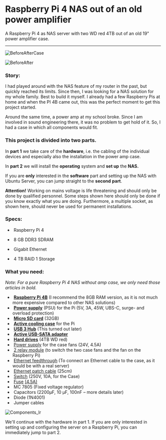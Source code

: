 # Raspberry Pi 4 NAS out of an old power amplifier

A Raspberry Pi 4 as NAS server with two WD red 4TB out of an old 19" power amplifier case.

------



![BeforeAfterCase](https://user-images.githubusercontent.com/56551925/111883854-1a1f9100-89be-11eb-9ec6-4a5eba319a4f.jpg)


![BeforeAfter](https://user-images.githubusercontent.com/56551925/111883862-21df3580-89be-11eb-9e3b-cf0f6020e6c0.jpg)


### Story:

I had played around with the NAS feature of my router in the past, but quickly reached its limits. Since then, I was looking for a NAS solution for my whole family. Best to build it myself. I already had a few Raspberry Pis at home and when the PI 4B came out, this was the perfect moment to get this project started.

Around the same time, a power amp at my school broke. Since I am involved in sound engineering there, it was no problem to get hold of it. So, I had a case in which all components would fit.



### This project is divided into two parts.

In **part 1** we take care of the **hardware**, i.e. the cabling of the individual devices and especially also the installation in the power amp case.

In **part 2** we will install the **operating** system and **set up** the **NAS.**

If you are **only** interested in the **software** part and setting up the NAS with Ubuntu Server, you can jump straight to the **second** **part**.

**Attention!** Working on mains voltage is life threatening and should only be done by qualified personnel. Some steps shown here should only be done if you know exactly what you are doing. Furthermore, a multiple socket, as shown here, should never be used for permanent installations.



### Specs:

- ​	Raspberry Pi 4

- ​	8 GB DDR3 SDRAM

- ​	Gigabit Ethernet

- ​	4 TB RAID 1 Storage

   

### What you need:

*Note: For a pure Raspberry Pi 4 NAS without amp case, we only need those articles in bold.*

- ​	**[Raspberry Pi 4B](https://www.amazon.de/Raspberry-Pi-Ersatzteil-Single-Board-102110421/dp/B0899VXM8F/)** (I recommend the 8GB RAM version, as it is not much more expensive compared to other NAS solutions)
- ​	**[Power supply](https://www.amazon.de/Voltcraft-CNPS-45-USB-C-LADEGER%C3%84T/dp/B07DC97TMM/ref=sr_1_13?__mk_de_DE=%C3%85M%C3%85%C5%BD%C3%95%C3%91&dchild=1&keywords=voltcraft+usb+c&qid=1617098220&sr=8-13)** (PSU) for the Pi (5V, 3A, 45W, UBS-C, surge- and overload protection)
- ​	**[Micro SD card](https://www.amazon.de/SanDisk-microSDHC-Speicherkarte-SD-Adapter-App-Leistung/dp/B08GY9NYRM/ref=sr_1_4?__mk_de_DE=%C3%85M%C3%85%C5%BD%C3%95%C3%91&dchild=1&keywords=sandisk+micro+sd&qid=1617098301&sr=8-4)** (32GB)
- ​	**[Active cooling case](https://www.amazon.de/Miuzei-Raspberry-Aluminium-K%C3%BChlventilator-W%C3%A4rmeleitklebeband/dp/B08FSP9VL6/ref=sr_1_36?__mk_de_DE=%C3%85M%C3%85%C5%BD%C3%95%C3%91&dchild=1&keywords=raspberry+pi+4+case&qid=1617098453&sr=8-36)** for the Pi
- ​	**[USB 3 Hub](https://www.amazon.de/dp/B01K7RR3W8/?coliid=I2D76GQUSANVR8&colid=19V8MGZC0S3K3&psc=1&ref_=lv_ov_lig_dp_it)** (This turned out later)
- ​	**[Active USB-SATA adapter](https://www.amazon.de/Inateck-Konverter-Adapter-Laufwerke-Netzteil/dp/B00N4JLNXM/ref=sr_1_5?__mk_de_DE=%C3%85M%C3%85%C5%BD%C3%95%C3%91&dchild=1&keywords=usb-sata+adapter+active&qid=1617099266&s=computers&sr=1-5)**
- ​	**[Hard drives](https://www.amazon.de/interne-NAS-Festplatte-Festplatte-NASware-Technologie-Cache/dp/B083XVY99B/ref=sr_1_4?__mk_de_DE=%C3%85M%C3%85%C5%BD%C3%95%C3%91&dchild=1&keywords=wd+red+4tb+64mb&qid=1617100376&s=computers&sr=1-4)** (4TB WD red)
- ​	[Power supply](https://www.amazon.de/Schaltnetzteil-Netzteil-MeanWell-LRS-100-24-Treiber/dp/B06XWR8RGJ/ref=sr_1_13?dchild=1&keywords=meanwell+24v&qid=1617100444&sr=8-13) for the case fans (24V, 4.5A)
- ​	[2 relay module](https://www.amazon.de/YXPCARS-Relais-Optokoppler-Arduino-Raspberry/dp/B08G1587VT/ref=sr_1_5?__mk_de_DE=%C3%85M%C3%85%C5%BD%C3%95%C3%91&dchild=1&keywords=2+relay+module&qid=1617100501&sr=8-5) (to switch the two case fans and the fan on the Raspberry Pi)
- ​	[Ethernet feedthrough](https://www.amazon.de/Neutrik-NE8FDP-B-Durchgangs-Einbaubuchse-verchromtes-D-Geh%C3%A4use/dp/B002BEWOYI/ref=sr_1_3?__mk_de_DE=%C3%85M%C3%85%C5%BD%C3%95%C3%91&crid=378QL8AL9OIU3&dchild=1&keywords=neutrik+rj45+durchf%C3%BChrung&qid=1617304158&sprefix=neutrik+%2Caps%2C194&sr=8-3) (To connect an Ethernet cable to the case, as it would be with a real server)
- ​	[Ethernet patch cable](https://www.amazon.de/KabelDirekt-Ethernet-Netzwerkkabel-kompatibel-Patchkabel/dp/B018M6PR10/ref=sr_1_11?__mk_de_DE=%C3%85M%C3%85%C5%BD%C3%95%C3%91&dchild=1&keywords=ethernet%2Bpatch%2Bcable&qid=1617304260&sr=8-11&th=1) (25cm)
- ​	[Switch](https://www.amazon.de/TRU-Components-Wippschalter-TC-R13-208B2-02-rastend-Farbe-Geh%C3%A4use-Knopf-Schwarz/dp/B07TTJWMT3/ref=sr_1_3?__mk_de_DE=%C3%85M%C3%85%C5%BD%C3%95%C3%91&dchild=1&keywords=TC-R13-208B2-02&qid=1617304671&sr=8-3) (250V, 10A, for the Case)
- ​	[Fuse](https://www.amazon.de/Fixpoint-25526-Sicherungshalter-Gr%C3%B6%C3%9Fe-Schraubverschlusskappe/dp/B001C6JSAY/ref=sr_1_7?__mk_de_DE=%C3%85M%C3%85%C5%BD%C3%95%C3%91&crid=2EW90ZVZILUVI&dchild=1&keywords=sicherungshalter+230v&qid=1617304724&sprefix=Sicherungshalter+%2Caps%2C182&sr=8-7) [(4.5A)](https://www.amazon.de/JZK-Feinsicherung-Glasrohrsicherung-Sortiment-Glassicherung/dp/B076F223W5/ref=sr_1_5?__mk_de_DE=%C3%85M%C3%85%C5%BD%C3%95%C3%91&dchild=1&keywords=fuse+kit+5+x+20+230v&qid=1617305065&sr=8-5)
- ​	MC 7805 (Fixed voltage regulator)
- ​	Capacitors (2200µF, 10 µF, 100nF – more details later)
- ​	Diode (1N4001)
- ​	Jumper cables

![Components_lr](https://user-images.githubusercontent.com/56551925/112286936-22145500-8c8c-11eb-85e4-9198a3d877bb.jpg)

We'll continue with the hardware in part 1.
If you are only interested in setting up and configuring the server on a Raspberry Pi, you can immediately jump to part 2.
